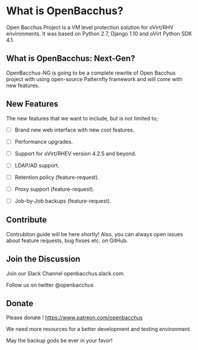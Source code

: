 # What is OpenBacchus?

Open Bacchus Project is a VM level protection solution for oVirt/RHV environments. It was based on Python 2.7, Django 1.10 and oVirt Python SDK 4.1. 

## What is OpenBacchus: Next-Gen?

OpenBacchus-NG is going to be a complete rewrite of Open Bacchus project with using open-source Patternfly framework and will come with new features.

## New Features

The new features that we want to include, but is not limited to;

- [ ] Brand new web interface with new cool features.
- [ ] Performance upgrades.
- [ ] Support for oVirt/RHEV version 4.2.5 and beyond.
- [ ] LDAP/AD support.
- [ ] Retention policy (feature-request).
- [ ] Proxy support (feature-request).
- [ ] Job-by-Job backups (feature-request).


## Contribute

Contrubiton guide will be here shortly! Also, you can always open issues about feature requests, bug fixses etc. on GitHub.

## Join the Discussion

Join our Slack Channel openbacchus.slack.com.

Follow us on twitter @openbacchus

## Donate

Please donate ! https://www.patreon.com/openbacchus

We need more resources for a better development and testing environment.

May the backup gods be ever in your favor!

